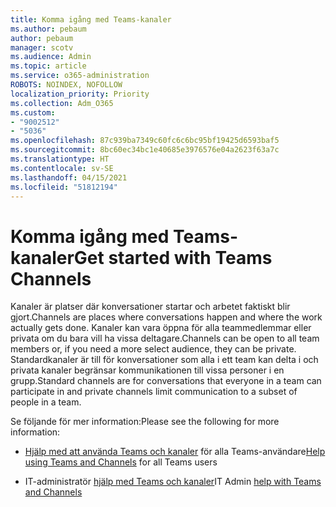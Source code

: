 ```yaml
---
title: Komma igång med Teams-kanaler
ms.author: pebaum
author: pebaum
manager: scotv
ms.audience: Admin
ms.topic: article
ms.service: o365-administration
ROBOTS: NOINDEX, NOFOLLOW
localization_priority: Priority
ms.collection: Adm_O365
ms.custom:
- "9002512"
- "5036"
ms.openlocfilehash: 87c939ba7349c60fc6c6bc95bf19425d6593baf5
ms.sourcegitcommit: 8bc60ec34bc1e40685e3976576e04a2623f63a7c
ms.translationtype: HT
ms.contentlocale: sv-SE
ms.lasthandoff: 04/15/2021
ms.locfileid: "51812194"
---
```

# <a name="get-started-with-teams-channels"></a><span data-ttu-id="226a6-102">Komma igång med Teams-kanaler</span><span class="sxs-lookup"><span data-stu-id="226a6-102">Get started with Teams Channels</span></span>

<span data-ttu-id="226a6-103">Kanaler är platser där konversationer startar och arbetet faktiskt blir gjort.</span><span class="sxs-lookup"><span data-stu-id="226a6-103">Channels are places where conversations happen and where the work actually gets done.</span></span> <span data-ttu-id="226a6-104">Kanaler kan vara öppna för alla teammedlemmar eller privata om du bara vill ha vissa deltagare.</span><span class="sxs-lookup"><span data-stu-id="226a6-104">Channels can be open to all team members or, if you need a more select audience, they can be private.</span></span> <span data-ttu-id="226a6-105">Standardkanaler är till för konversationer som alla i ett team kan delta i och privata kanaler begränsar kommunikationen till vissa personer i en grupp.</span><span class="sxs-lookup"><span data-stu-id="226a6-105">Standard channels are for conversations that everyone in a team can participate in and private channels limit communication to a subset of people in a team.</span></span>

<span data-ttu-id="226a6-106">Se följande för mer information:</span><span class="sxs-lookup"><span data-stu-id="226a6-106">Please see the following for more information:</span></span>

- <span data-ttu-id="226a6-107">[Hjälp med att använda Teams och kanaler](https://support.office.com/article/teams-and-channels-df38ae23-8f85-46d3-b071-cb11b9de5499) för alla Teams-användare</span><span class="sxs-lookup"><span data-stu-id="226a6-107">[Help using Teams and Channels](https://support.office.com/article/teams-and-channels-df38ae23-8f85-46d3-b071-cb11b9de5499) for all Teams users</span></span>

- <span data-ttu-id="226a6-108">IT-administratör [hjälp med Teams och kanaler](https://docs.microsoft.com/microsoftteams/teams-channels-overview)</span><span class="sxs-lookup"><span data-stu-id="226a6-108">IT Admin [help with Teams and Channels](https://docs.microsoft.com/microsoftteams/teams-channels-overview)</span></span> 

